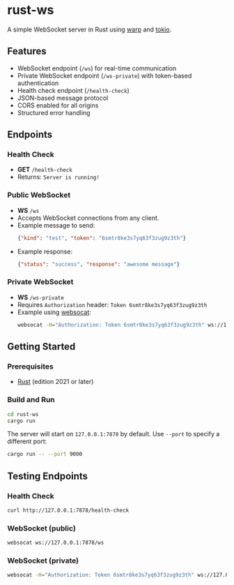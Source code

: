 # rust-ws

A simple WebSocket server in Rust using [warp](https://crates.io/crates/warp) and [tokio](https://crates.io/crates/tokio).

## Features
- WebSocket endpoint (`/ws`) for real-time communication
- Private WebSocket endpoint (`/ws-private`) with token-based authentication
- Health check endpoint (`/health-check`)
- JSON-based message protocol
- CORS enabled for all origins
- Structured error handling

## Endpoints

### Health Check
- **GET** `/health-check`
- Returns: `Server is running!`

### Public WebSocket
- **WS** `/ws`
- Accepts WebSocket connections from any client.
- Example message to send:
  ```json
  {"kind": "test", "token": "6smtr8ke3s7yq63f3zug9z3th"}
  ```
- Example response:
  ```json
  {"status": "success", "response": "awesome message"}
  ```

### Private WebSocket
- **WS** `/ws-private`
- Requires `Authorization` header: `Token 6smtr8ke3s7yq63f3zug9z3th`
- Example using [websocat](https://github.com/vi/websocat):
  ```sh
  websocat -H="Authorization: Token 6smtr8ke3s7yq63f3zug9z3th" ws://127.0.0.1:7878/ws-private
  ```

## Getting Started

### Prerequisites
- [Rust](https://www.rust-lang.org/tools/install) (edition 2021 or later)

### Build and Run
```sh
cd rust-ws
cargo run
```

The server will start on `127.0.0.1:7878` by default. Use `--port` to specify a different port:
```sh
cargo run -- --port 9000
```

## Testing Endpoints

### Health Check
```sh
curl http://127.0.0.1:7878/health-check
```

### WebSocket (public)
```sh
websocat ws://127.0.0.1:7878/ws
```

### WebSocket (private)
```sh
websocat -H="Authorization: Token 6smtr8ke3s7yq63f3zug9z3th" ws://127.0.0.1:7878/ws-private
```


